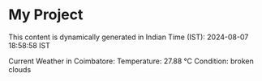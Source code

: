 # My Project

This content is dynamically generated in Indian Time (IST): 2024-08-07 18:58:58 IST


Current Weather in Coimbatore:
Temperature: 27.88 °C
Condition: broken clouds
